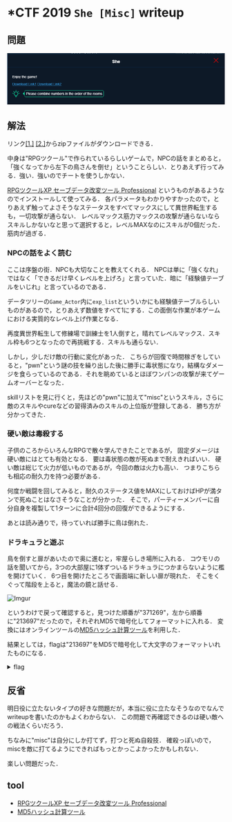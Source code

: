 # *CTF 2019 `She [Misc]` writeup

## 問題
![Challenge](Challenge.png)

## 解法
リンク[[1.]](https://drive.google.com/drive/folders/13Fm9iqFPr6TZeSTy8FPkVfrdsvydoXC_?usp=sharing) [[2.]](https://share.weiyun.com/5nE8Nxt)からzipファイルがダウンロードできる．

中身は"RPGツクール"で作られているらしいゲームで，NPCの話をまとめると，「強くなってから左下の鳥さんを倒せ」ということらしい．とりあえず行ってみる．強い．強いのでチートを使うしかない．

[RPGツクールXP セーブデータ改変ツール Professional](https://www.vector.co.jp/soft/win95/game/se494646.html)
というものがあるようなのでインストールして使ってみる．
各パラメータもわかりやすかったので，とりあえず触ってよさそうなステータスをすべてマックスにして異世界転生するも，一切攻撃が通らない．
レベルマックス筋力マックスの攻撃が通らないならスキルしかないなと思って選択すると，レベルMAXなのにスキルが0個だった．筋肉が過ぎる．

### NPCの話をよく読む
ここは序盤の街．NPCも大切なことを教えてくれる．
NPCは単に「強くなれ」ではなく「できるだけ早くレベルを上げろ」と言っていた．暗に「経験値テーブルをいじれ」と言っているのである．

データツリーの`Game_Actor`内に`exp_list`といういかにも経験値テーブルらしいものがあるので，とりあえず数値をすべて1にする．この面倒な作業が本ゲームにおける実質的なレベル上げ作業となる．

再度異世界転生して修練場で訓練士を1人倒すと，晴れてレベルマックス．スキル枠も6つとなったので再挑戦する．スキルも通らない．

しかし，少しだけ敵の行動に変化があった．
こちらが回復で時間稼ぎをしていると，"pwn"という謎の技を繰り出した後に勝手に毒状態になり，結構なダメージを食らっているのである．それを眺めているとほぼワンパンの攻撃が来てゲームオーバーとなった．

skillリストを見に行くと，先ほどの"pwn"に加えて"misc"というスキル，さらに敵のスキルやcureなどの習得済みのスキルの上位版が登録してある．
勝ち方が分かってきた．

### 硬い敵は毒殺する
子供のころからいろんなRPGで散々学んできたことであるが，
固定ダメージは硬い敵にはとても有効となる．
要は毒状態の敵が死ぬまで耐えきればいい．
硬い敵は総じて火力が低いものであるが，今回の敵は火力も高い．
つまりこちらも相応の耐久力を持つ必要がある．

何度か戦闘を回してみると，耐久のステータス値をMAXにしておけばHPが満タンで死ぬことはなさそうなことが分かった．
そこで，パーティーメンバーに自分自身を複製して1ターンに合計4回分の回復ができるようにする．

あとは読み通りで，待っていれば勝手に鳥は倒れた．

### ドラキュラと遊ぶ
鳥を倒すと扉があいたので奥に進むと，牢屋らしき場所に入れる．
コウモリの話を聞いてから，3つの大部屋に1体ずついるドラキュラにつかまらないように檻を開けていく．
6つ目を開けたところで画面端に新しい扉が現れた．
そこをくぐって階段を上ると，魔法の鏡と話せる．

![Imgur](https://i.imgur.com/ZOoVCJ1.png)

というわけで戻って確認すると，見つけた順番が"371269"，左から順番に"213697"だったので，それぞれMD5で暗号化してフォーマットに入れる．
変換にはオンラインツールの[MD5ハッシュ計算ツール](http://phpspot.net/php/pg%EF%BC%AD%EF%BC%A4%EF%BC%95%E3%83%8F%E3%83%83%E3%82%B7%E3%83%A5%E8%A8%88%E7%AE%97%E3%83%84%E3%83%BC%E3%83%AB.html)を利用した．

結果としては，flagは"213697"をMD5で暗号化して大文字のフォーマットいれたものになる．


<details><summary>flag</summary><div>
*CTF{d6f3fdffbcb462607878af65d059f274}
</div></details>

## 反省
明日役に立たないタイプの好きな問題だが，本当に役に立たなそうなのでなんでwriteupを書いたのかもよくわからない．
この問題で再確認できるのは硬い敵への戦法くらいだろう．

ちなみに"misc"は自分にしか打てず，打つと死ぬ自殺技．
確殺っぽいので，miscを敵に打てるようにできればもっとかっこよかったかもしれない．

楽しい問題だった．

## tool
+ [RPGツクールXP セーブデータ改変ツール Professional](https://www.vector.co.jp/soft/win95/game/se494646.html)
+ [MD5ハッシュ計算ツール](http://phpspot.net/php/pg%EF%BC%AD%EF%BC%A4%EF%BC%95%E3%83%8F%E3%83%83%E3%82%B7%E3%83%A5%E8%A8%88%E7%AE%97%E3%83%84%E3%83%BC%E3%83%AB.html)